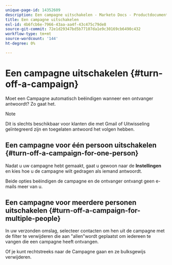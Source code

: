 ```yaml
---
unique-page-id: 14352609
description: Een campagne uitschakelen - Marketo Docs - Productdocumentatie
title: Een campagne uitschakelen
exl-id: 4b6fcb6e-7966-43aa-aa4f-43c475c79de8
source-git-commit: 72e1d29347bd5b77107da1e9c30169cb6490c432
workflow-type: tm+mt
source-wordcount: '144'
ht-degree: 0%

---
```


# Een campagne uitschakelen {#turn-off-a-campaign}

Moet een Campagne automatisch beëindigen wanneer een ontvanger antwoordt? Zo gaat het.

>[!NOTE]
>
>Dit is slechts beschikbaar voor klanten die met Gmail of Uitwisseling geïntegreerd zijn en toegelaten antwoord het volgen hebben.

## Een campagne voor één persoon uitschakelen {#turn-off-a-campaign-for-one-person}

Nadat u uw campagne hebt gemaakt, gaat u gewoon naar de **Instellingen** en kies hoe u de campagne wilt gedragen als iemand antwoordt.

Beide opties beëindigen de campagne en de ontvanger ontvangt geen e-mails meer van u.

## Een campagne voor meerdere personen uitschakelen {#turn-off-a-campaign-for-multiple-people}

In uw verzonden omslag, selecteer contacten om hen uit de campagne met de filter te verwijderen die aan &quot;allen&quot;wordt geplaatst om iedereen te vangen die een campagne heeft ontvangen.

Of je kunt rechtstreeks naar de Campagne gaan en ze bulksgewijs verwijderen.
